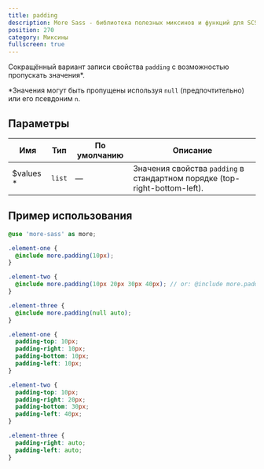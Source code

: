 ```yaml
---
title: padding
description: More Sass - библиотека полезных миксинов и функций для SCSS.
position: 270
category: Миксины
fullscreen: true
---
```


Сокращённый вариант записи свойства `padding` с возможностью пропускать значения*.

<alert type="info">*Значения могут быть пропущены используя `null` (предпочтительно) или его псевдоним `n`.</alert>

## Параметры

| Имя                                         | Тип    | По умолчанию | Описание                                                                   |
|---------------------------------------------|--------|--------------|----------------------------------------------------------------------------|
| $values <span class="text-red-600">*</span> | `list` | —            | Значения свойства `padding` в стандартном порядке (top-right-bottom-left). |

## Пример использования

<code-group>

  <code-block label="SCSS" active>

  ```scss
  @use 'more-sass' as more;

  .element-one {
  	@include more.padding(10px);
  }

  .element-two {
  	@include more.padding(10px 20px 30px 40px); // or: @include more.padding(10px, 20px, 30px, 40px);
  }

  .element-three {
  	@include more.padding(null auto);
  }
  ```

  </code-block>

  <code-block label="Результат">

  ```css
  .element-one {
  	padding-top: 10px;
  	padding-right: 10px;
  	padding-bottom: 10px;
  	padding-left: 10px;
  }

  .element-two {
  	padding-top: 10px;
  	padding-right: 20px;
  	padding-bottom: 30px;
  	padding-left: 40px;
  }

  .element-three {
  	padding-right: auto;
  	padding-left: auto;
  }
  ```

  </code-block>

</code-group>
